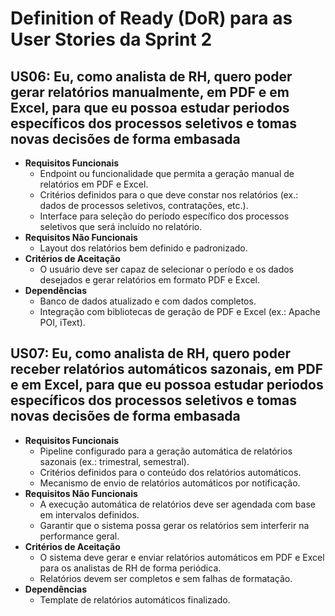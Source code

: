 # Definition of Ready (DoR) para as User Stories da Sprint 2

## US06: Eu, como analista de RH, quero poder gerar relatórios manualmente, em PDF e em Excel, para que eu possoa estudar periodos específicos dos processos seletivos e tomas novas decisões de forma embasada
- **Requisitos Funcionais**
  - Endpoint ou funcionalidade que permita a geração manual de relatórios em PDF e Excel.
  - Critérios definidos para o que deve constar nos relatórios (ex.: dados de processos seletivos, contratações, etc.).
  - Interface para seleção do período específico dos processos seletivos que será incluído no relatório.
- **Requisitos Não Funcionais**
  - Layout dos relatórios bem definido e padronizado.
- **Critérios de Aceitação**
  - O usuário deve ser capaz de selecionar o período e os dados desejados e gerar relatórios em formato PDF e Excel.
- **Dependências**
  - Banco de dados atualizado e com dados completos.
  - Integração com bibliotecas de geração de PDF e Excel (ex.: Apache POI, iText).

## US07: Eu, como analista de RH, quero poder receber relatórios automáticos sazonais, em PDF e em Excel, para que eu possoa estudar periodos específicos dos processos seletivos e tomas novas decisões de forma embasada
- **Requisitos Funcionais**
  - Pipeline configurado para a geração automática de relatórios sazonais (ex.: trimestral, semestral).
  - Critérios definidos para o conteúdo dos relatórios automáticos.
  - Mecanismo de envio de relatórios automáticos por notificação.
- **Requisitos Não Funcionais**
  - A execução automática de relatórios deve ser agendada com base em intervalos definidos.
  - Garantir que o sistema possa gerar os relatórios sem interferir na performance geral.
- **Critérios de Aceitação**
  - O sistema deve gerar e enviar relatórios automáticos em PDF e Excel para os analistas de RH de forma periódica.
  - Relatórios devem ser completos e sem falhas de formatação.
- **Dependências**
  - Template de relatórios automáticos finalizado.
